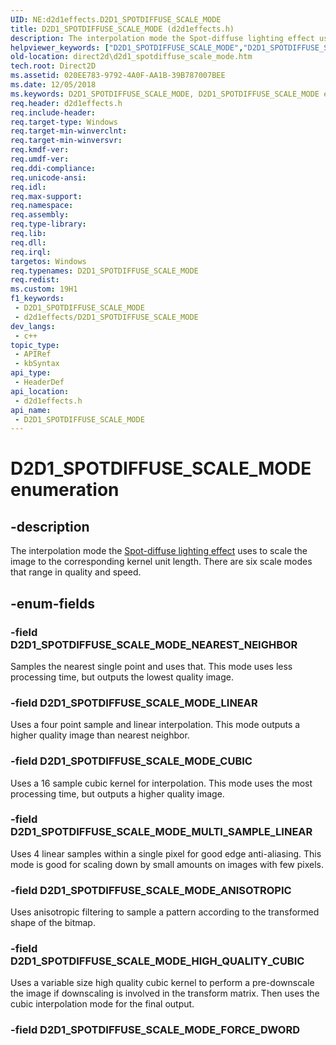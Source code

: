 ```yaml
---
UID: NE:d2d1effects.D2D1_SPOTDIFFUSE_SCALE_MODE
title: D2D1_SPOTDIFFUSE_SCALE_MODE (d2d1effects.h)
description: The interpolation mode the Spot-diffuse lighting effect uses to scale the image to the corresponding kernel unit length. There are six scale modes that range in quality and speed.
helpviewer_keywords: ["D2D1_SPOTDIFFUSE_SCALE_MODE","D2D1_SPOTDIFFUSE_SCALE_MODE enumeration [Direct2D]","D2D1_SPOTDIFFUSE_SCALE_MODE_ANISOTROPIC","D2D1_SPOTDIFFUSE_SCALE_MODE_CUBIC","D2D1_SPOTDIFFUSE_SCALE_MODE_HIGH_QUALITY_CUBIC","D2D1_SPOTDIFFUSE_SCALE_MODE_LINEAR","D2D1_SPOTDIFFUSE_SCALE_MODE_MULTI_SAMPLE_LINEAR","D2D1_SPOTDIFFUSE_SCALE_MODE_NEAREST_NEIGHBOR","d2d1effects/D2D1_SPOTDIFFUSE_SCALE_MODE","d2d1effects/D2D1_SPOTDIFFUSE_SCALE_MODE_ANISOTROPIC","d2d1effects/D2D1_SPOTDIFFUSE_SCALE_MODE_CUBIC","d2d1effects/D2D1_SPOTDIFFUSE_SCALE_MODE_HIGH_QUALITY_CUBIC","d2d1effects/D2D1_SPOTDIFFUSE_SCALE_MODE_LINEAR","d2d1effects/D2D1_SPOTDIFFUSE_SCALE_MODE_MULTI_SAMPLE_LINEAR","d2d1effects/D2D1_SPOTDIFFUSE_SCALE_MODE_NEAREST_NEIGHBOR","direct2d.d2d1_spotdiffuse_scale_mode"]
old-location: direct2d\d2d1_spotdiffuse_scale_mode.htm
tech.root: Direct2D
ms.assetid: 020EE783-9792-4A0F-AA1B-39B787007BEE
ms.date: 12/05/2018
ms.keywords: D2D1_SPOTDIFFUSE_SCALE_MODE, D2D1_SPOTDIFFUSE_SCALE_MODE enumeration [Direct2D], D2D1_SPOTDIFFUSE_SCALE_MODE_ANISOTROPIC, D2D1_SPOTDIFFUSE_SCALE_MODE_CUBIC, D2D1_SPOTDIFFUSE_SCALE_MODE_HIGH_QUALITY_CUBIC, D2D1_SPOTDIFFUSE_SCALE_MODE_LINEAR, D2D1_SPOTDIFFUSE_SCALE_MODE_MULTI_SAMPLE_LINEAR, D2D1_SPOTDIFFUSE_SCALE_MODE_NEAREST_NEIGHBOR, d2d1effects/D2D1_SPOTDIFFUSE_SCALE_MODE, d2d1effects/D2D1_SPOTDIFFUSE_SCALE_MODE_ANISOTROPIC, d2d1effects/D2D1_SPOTDIFFUSE_SCALE_MODE_CUBIC, d2d1effects/D2D1_SPOTDIFFUSE_SCALE_MODE_HIGH_QUALITY_CUBIC, d2d1effects/D2D1_SPOTDIFFUSE_SCALE_MODE_LINEAR, d2d1effects/D2D1_SPOTDIFFUSE_SCALE_MODE_MULTI_SAMPLE_LINEAR, d2d1effects/D2D1_SPOTDIFFUSE_SCALE_MODE_NEAREST_NEIGHBOR, direct2d.d2d1_spotdiffuse_scale_mode
req.header: d2d1effects.h
req.include-header: 
req.target-type: Windows
req.target-min-winverclnt: 
req.target-min-winversvr: 
req.kmdf-ver: 
req.umdf-ver: 
req.ddi-compliance: 
req.unicode-ansi: 
req.idl: 
req.max-support: 
req.namespace: 
req.assembly: 
req.type-library: 
req.lib: 
req.dll: 
req.irql: 
targetos: Windows
req.typenames: D2D1_SPOTDIFFUSE_SCALE_MODE
req.redist: 
ms.custom: 19H1
f1_keywords:
 - D2D1_SPOTDIFFUSE_SCALE_MODE
 - d2d1effects/D2D1_SPOTDIFFUSE_SCALE_MODE
dev_langs:
 - c++
topic_type:
 - APIRef
 - kbSyntax
api_type:
 - HeaderDef
api_location:
 - d2d1effects.h
api_name:
 - D2D1_SPOTDIFFUSE_SCALE_MODE
---
```


# D2D1_SPOTDIFFUSE_SCALE_MODE enumeration


## -description

The interpolation mode the <a href="https://docs.microsoft.com/windows/desktop/Direct2D/diffuse-lighting">Spot-diffuse lighting effect</a> uses to scale the image to the corresponding kernel unit length. 
        There are six scale modes that range in quality and speed.

## -enum-fields

### -field D2D1_SPOTDIFFUSE_SCALE_MODE_NEAREST_NEIGHBOR

Samples the nearest single point and uses that. This mode uses less processing time, but outputs the lowest quality image.

### -field D2D1_SPOTDIFFUSE_SCALE_MODE_LINEAR

Uses a four point sample and linear interpolation. This mode outputs a higher quality image than nearest neighbor.

### -field D2D1_SPOTDIFFUSE_SCALE_MODE_CUBIC

Uses a 16 sample cubic kernel for interpolation. This mode uses the most processing time, but outputs a higher quality image.

### -field D2D1_SPOTDIFFUSE_SCALE_MODE_MULTI_SAMPLE_LINEAR

Uses 4 linear samples within a single pixel for good edge anti-aliasing. This mode is good for scaling down by small amounts on images with few pixels.

### -field D2D1_SPOTDIFFUSE_SCALE_MODE_ANISOTROPIC

Uses anisotropic filtering to sample a pattern according to the transformed shape of the bitmap.

### -field D2D1_SPOTDIFFUSE_SCALE_MODE_HIGH_QUALITY_CUBIC

Uses a variable size high quality cubic kernel to perform a pre-downscale the image if downscaling is involved in the transform matrix. 
          Then uses the cubic interpolation mode for the final output.

### -field D2D1_SPOTDIFFUSE_SCALE_MODE_FORCE_DWORD

